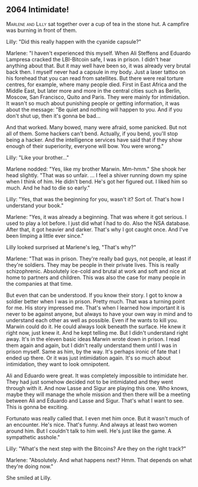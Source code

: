 
## **2064** Intimidate!

<span style="font-variant:small-caps;">Marlene and Lilly</span> sat together over a cup of tea in the stone hut.
A campfire was burning in front of them.

Lilly: "Did this really happen with the cyanide capsule?"

Marlene: "I haven't experienced this myself.
When Ali Steffens and Eduardo Lampresa cracked the LBI-Bitcoin safe, I was in prison.
I didn't hear anything about that.
But it may well have been so, it was already very brutal back then.
I myself never had a capsule in my body.
Just a laser tattoo on his forehead that you can read from satellites.
But there were real torture centres, for example, where many people died.
First in East Africa and the Middle East, but later more and more in the central cities such as Berlin, Moscow, San Francisco, Quito and Paris.
They were mainly for intimidation.
It wasn't so much about punishing people or getting information, it was about the message: "Be quiet and nothing will happen to you.
And if you don't shut up, then it's gonna be bad...

And that worked.
Many bowed, many were afraid, some panicked.
But not all of them.
Some hackers can't bend.
Actually, if you bend, you'll stop being a hacker.
And the intelligence services have said that if they show enough of their superiority, everyone will bow.
You were wrong."

Lilly: "Like your brother..."

Marlene nodded: "Yes, like my brother Marwin.
Mm-hmm."
She shook her head slightly.
"That was so unfair.
... I feel a shiver running down my spine when I think of him.
He didn't bend.
He's got her figured out.
I liked him so much.
And he had to die so early."

Lilly: "Yes, that was the beginning for you, wasn't it?
Sort of.
That's how I understand your book."

Marlene: "Yes, it was already a beginning.
That was where it got serious.
I used to play a lot before.
I just did what I had to do.
Also the NSA database.
After that, it got heavier and darker.
That's why I got caught once.
And I've been limping a little ever since."

Lilly looked surprised at Marlene's leg, "That's why?"

Marlene: "That was in prison.
They're really bad guys, not people, at least if they're soldiers.
They may be people in their private lives.
This is really schizophrenic.
Absolutely ice-cold and brutal at work and soft and nice at home to partners and children.
This was also the case for many people in the companies at that time.

But even that can be understood.
If you know their story.
I got to know a soldier better when I was in prison.
Pretty much.
That was a turning point for me.
His story impressed me.
That's when I learned how important it is never to be against anyone, but always to have your own way in mind and to understand each other as well as possible.
Even if he wants to kill you.
Marwin could do it.
He could always look beneath the surface.
He knew it right now, just knew it.
And he kept telling me.
But I didn't understand right away.
It's in the eleven basic ideas Marwin wrote down in prison.
I read them again and again, but I didn't really understand them until I was in prison myself.
Same as him, by the way.
It's perhaps ironic of fate that I ended up there.
Or it was just intimidation again.
It's so much about intimidation, they want to look omnipotent.

Ali and Eduardo were great.
It was completely impossible to intimidate her.
They had just somehow decided not to be intimidated and they went through with it.
And now Lasse and Sigur are playing this one.
Who knows, maybe they will manage the whole mission and then there will be a meeting between Ali and Eduardo and Lasse and Sigur.
That's what I want to see.
This is gonna be exciting.

Fortunato was really called that.
I even met him once.
But it wasn't much of an encounter.
He's nice.
That's funny.
And always at least two women around him.
But I couldn't talk to him well.
He's just like the game.
A sympathetic asshole."

Lilly: "What's the next step with the Bitcoins?
Are they on the right track?"

Marlene: "Absolutely.
And what happens next?
Hmm.
That depends on what they're doing now."

She smiled at Lilly.


